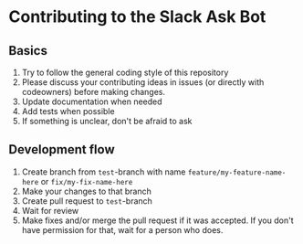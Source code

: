 # Contributing to the Slack Ask Bot

## Basics
1. Try to follow the general coding style of this repository
1. Please discuss your contributing ideas in issues (or directly with codeowners) before making changes.
1. Update documentation when needed
1. Add tests when possible
1. If something is unclear, don't be afraid to ask

## Development flow

1. Create branch from `test`-branch with name `feature/my-feature-name-here` or
`fix/my-fix-name-here`
1. Make your changes to that branch
1. Create pull request to `test`-branch
1. Wait for review
1. Make fixes and/or merge the pull request if it was accepted. If you don't
have permission for that, wait for a person who does.